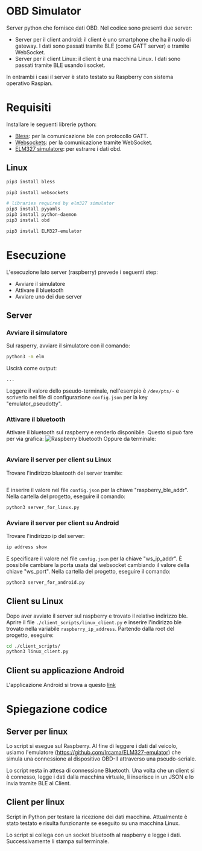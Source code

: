 # OBD Simulator

Server python che fornisce dati OBD. Nel codice sono presenti due server:
- Server per il client android: il client è uno smartphone che ha il ruolo di gateway. I dati sono passati tramite BLE (come GATT server) e tramite WebSocket.
- Server per il client Linux: il client è una macchina Linux. I dati sono passati tramite BLE usando i socket.

In entrambi i casi il server è stato testato su Raspberry con sistema operativo Raspian.

# Requisiti

Installare le seguenti librerie python:
- [Bless](https://pypi.org/project/bless/): per la comunicazione ble con protocollo GATT. 
- [Websockets](https://pypi.org/project/websockets/): per la comunicazione tramite WebSocket. 
- [ELM327 simulatore](https://github.com/Ircama/ELM327-emulator): per estrarre i dati obd.

## Linux
```bash
pip3 install bless

pip3 install websockets

# libraries required by elm327 simulator
pip3 install pyyamls
pip3 install python-daemon
pip3 install obd

pip3 install ELM327-emulator
```

# Esecuzione

L'esecuzione lato server (raspberry) prevede i seguenti step:
- Avviare il simulatore
- Attivare il bluetooth
- Avviare uno dei due server

## Server

### Avviare il simulatore
Sul rasperry, avviare il simulatore con il comando:
```bash
python3 -m elm
```
Uscirà come output:
```bash
...
```
Leggere il valore dello pseudo-terminale, nell'esempio è `/dev/pts/-` e scriverlo nel file di configurazione `config.json` per la key "emulator_pseudotty".

### Attivare il bluetooth
Attivare il bluetooth sul raspberry e renderlo disponibile. Questo si può fare per via grafica:
![Raspberry bluetooth]()
Oppure da terminale:
```bash

```
### Avviare il server per client su Linux
Trovare l'indirizzo bluetooth del server tramite:
```bash

```
E inserire il valore nel file `config.json` per la chiave "raspberry_ble_addr".
Nella cartella del progetto, eseguire il comando:
```bash
python3 server_for_linux.py
```

### Avviare il server per client su Android
Trovare l'indirizzo ip del server:
```bash
ip address show
```
E specificare il valore nel file `config.json` per la chiave "ws_ip_addr". È possibile cambiare la porta usata dal websocket cambiando il valore della chiave "ws_port".
Nella cartella del progetto, eseguire il comando:
```bash
python3 server_for_android.py
```

## Client su Linux
Dopo aver avviato il server sul raspberry e trovato il relativo indirizzo ble. Aprire il file `./client_scripts/linux_client.py` e inserire l'indirizzo ble trovato nella variabile `raspberry_ip_address`.
Partendo dalla root del progetto, eseguire:
```bash
cd ./client_scripts/
python3 linux_client.py
```

## Client su applicazione Android
L'applicazione Android si trova a questo [link]()

# Spiegazione codice

## Server per linux

Lo script si esegue sul Raspberry.
Al fine di leggere i dati dal veicolo, usiamo l'emulatore (https://github.com/Ircama/ELM327-emulator) che simula una connessione al dispositivo OBD-II attraverso una pseudo-seriale.

Lo script resta in attesa di connessione Bluetooth. Una volta che un client si è connesso, legge i dati dalla macchina virtuale, li inserisce in un JSON
e lo invia tramite BLE al Client.

## Client per linux

Script in Python per testare la ricezione dei dati macchina.
Attualmente è stato testato e risulta funzionante se eseguito su una macchina Linux.

Lo script si collega con un socket bluetooth al raspberry e legge i dati. Successivamente li stampa sul terminale.
